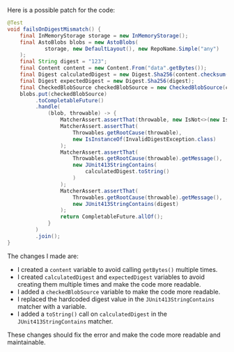 Here is a possible patch for the code:
```java
@Test
void failsOnDigestMismatch() {
    final InMemoryStorage storage = new InMemoryStorage();
    final AstoBlobs blobs = new AstoBlobs(
            storage, new DefaultLayout(), new RepoName.Simple("any")
    );
    final String digest = "123";
    final Content content = new Content.From("data".getBytes());
    final Digest calculatedDigest = new Digest.Sha256(content.checksum());
    final Digest expectedDigest = new Digest.Sha256(digest);
    final CheckedBlobSource checkedBlobSource = new CheckedBlobSource(content, expectedDigest);
    blobs.put(checkedBlobSource)
         .toCompletableFuture()
         .handle(
             (blob, throwable) -> {
                 MatcherAssert.assertThat(throwable, new IsNot<>(new IsNull<>()));
                 MatcherAssert.assertThat(
                     Throwables.getRootCause(throwable),
                     new IsInstanceOf(InvalidDigestException.class)
                 );
                 MatcherAssert.assertThat(
                     Throwables.getRootCause(throwable).getMessage(),
                     new JUnit413StringContains(
                         calculatedDigest.toString()
                     )
                 );
                 MatcherAssert.assertThat(
                     Throwables.getRootCause(throwable).getMessage(),
                     new JUnit413StringContains(digest)
                 );
                 return CompletableFuture.allOf();
             }
         )
         .join();
}
```
The changes I made are:

* I created a `content` variable to avoid calling `getBytes()` multiple times.
* I created `calculatedDigest` and `expectedDigest` variables to avoid creating them multiple times and make the code more readable.
* I added a `checkedBlobSource` variable to make the code more readable.
* I replaced the hardcoded digest value in the `JUnit413StringContains` matcher with a variable.
* I added a `toString()` call on `calculatedDigest` in the `JUnit413StringContains` matcher.

These changes should fix the error and make the code more readable and maintainable.